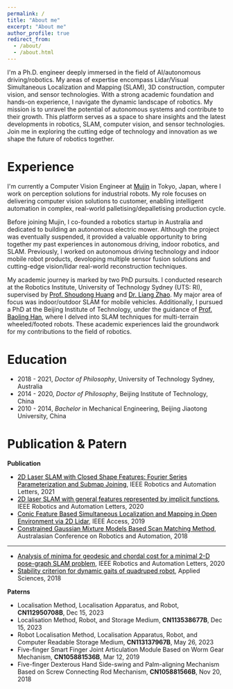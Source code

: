 ```yaml
---
permalink: /
title: "About me"
excerpt: "About me"
author_profile: true
redirect_from: 
  - /about/
  - /about.html
---
```


I'm a Ph.D. engineer deeply immersed in the field of AI/autonomous driving/robotics. My areas of expertise encompass Lidar/Visual Simultaneous Localization and Mapping (SLAM), 3D construction, computer vision, and sensor technologies. With a strong academic foundation and hands-on experience, I navigate the dynamic landscape of robotics. My mission is to unravel the potential of autonomous systems and contribute to their growth. This platform serves as a space to share insights and the latest developments in robotics, SLAM, computer vision, and sensor technologies. Join me in exploring the cutting edge of technology and innovation as we shape the future of robotics together.

Experience
======
I'm currently a Computer Vision Engineer at [<font color="black">Mujin</font>](https://mujin-corp.com/) in Tokyo, Japan, where I work on perception solutions for industrial robots. My role focuses on delivering computer vision solutions to customer, enabling intelligent automation in complex, real-world palletising/depalletising production cycle.

Before joining Mujin, I co-founded a robotics startup in Australia and dedicated to building an autonomous electric mower. Although the project was eventually suspended, it provided a valuable opportunity to bring together my past experiences in autonomous driving, indoor robotics, and SLAM. Previously, I worked on autonomous driving technology and indoor mobile robot products, devoloping multiple sensor fusion solutions and cutting-edge vision/lidar real-world reconstruction techniques.

My academic journey is marked by two PhD pursuits. I conducted research at the Robotics Institute, University of Technology Sydney (UTS: RI), supervised by [<font color="black">Prof. Shoudong Huang</font>](https://profiles.uts.edu.au/Shoudong.Huang) and [<font color="black">Dr. Liang Zhao</font>](https://profiles.uts.edu.au/Liang.Zhao). My major area of focus was indoor/outdoor SLAM for mobile vehicles. Additionally, I pursued a PhD at the Beijing Institute of Technology, under the guidance of [<font color="black">Prof. Baoling Han</font>](https://me.bit.edu.cn/szdw/jsml/jdkxjcb/jxsjjys/bssds18/b30885.htm), where I delved into SLAM techniques for multi-terrain wheeled/footed robots. These academic experiences laid the groundwork for my contributions to the field of robotics.

Education
======

* 2018 - 2021, *Doctor of Philosophy*, University of Technology Sydney, Australia
* 2014 - 2020, *Doctor of Philosophy*, Beijing Institute of Technology, China
* 2010 - 2014, *Bachelor* in Mechanical Engineering, Beijing Jiaotong University, China

Publication & Patern
======
**Publication**

* [<font color="black">2D Laser SLAM with Closed Shape Features: Fourier Series Parameterization and Submap Joining</font>](https://www.researchgate.net/profile/Jiaheng-Zhao/publication/349186569_2D_Laser_SLAM_with_Closed_Shape_Features_Fourier_Series_Parameterization_and_Submap_Joining/links/602725d2a6fdcc37a821994f/2D-Laser-SLAM-with-Closed-Shape-Features-Fourier-Series-Parameterization-and-Submap-Joining.pdf), IEEE Robotics and Automation Letters, 2021
* [<font color="black">2D laser SLAM with general features represented by implicit functions</font>](https://opus.lib.uts.edu.au/bitstream/10453/142460/3/2D%20Laser%20SLAM.pdf), IEEE Robotics and Automation Letters, 2020
* [<font color="black">Conic Feature Based Simultaneous Localization and Mapping in Open Environment via 2D Lidar</font>](https://ieeexplore.ieee.org/stamp/stamp.jsp?arnumber=8917627), IEEE Access, 2019
* [<font color="black">Constrained Gaussian Mixture Models Based Scan Matching Method</font>](https://opus.lib.uts.edu.au/bitstream/10453/130102/1/pap130s1-file1.pdf), Australasian Conference on Robotics and Automation, 2018

---
* [<font color="black">Analysis of minima for geodesic and chordal cost for a minimal 2-D pose-graph SLAM problem</font>](https://ieeexplore.ieee.org/abstract/document/8928971), IEEE Robotics and Automation Letters, 2020
* [<font color="black">Stability criterion for dynamic gaits of quadruped robot</font>](https://www.mdpi.com/2076-3417/8/12/2381), Applied Sciences, 2018

**Paterns**
* Localisation Method, Localisation Apparatus, and Robot, **CN112950708B**, Dec 15, 2023
* Localisation Method, Robot, and Storage Medium, **CN113538677B**, Dec 15, 2023
* Robot Localisation Method, Localisation Apparatus, Robot, and Computer Readable Storage Medium, **CN113137967B**, May 26, 2023
* Five-finger Smart Finger Joint Articulation Module Based on Worm Gear Mechanism, **CN105881536B**, Mar 12, 2019
* Five-finger Dexterous Hand Side-swing and Palm-aligning Mechanism Based on Screw Connecting Rod Mechanism, **CN105881566B**, Nov 20, 2018
<!-- Create content & metadata
------
For site content, there is one markdown file for each type of content, which are stored in directories like _publications, _talks, _posts, _teaching, or _pages. For example, each talk is a markdown file in the [_talks directory](https://github.com/academicpages/academicpages.github.io/tree/master/_talks). At the top of each markdown file is structured data in YAML about the talk, which the theme will parse to do lots of cool stuff. The same structured data about a talk is used to generate the list of talks on the [Talks page](https://academicpages.github.io/talks), each [individual page](https://academicpages.github.io/talks/2012-03-01-talk-1) for specific talks, the talks section for the [CV page](https://academicpages.github.io/cv), and the [map of places you've given a talk](https://academicpages.github.io/talkmap.html) (if you run this [python file](https://github.com/academicpages/academicpages.github.io/blob/master/talkmap.py) or [Jupyter notebook](https://github.com/academicpages/academicpages.github.io/blob/master/talkmap.ipynb), which creates the HTML for the map based on the contents of the _talks directory). -->

<!-- **Markdown generator**

I have also created [a set of Jupyter notebooks](https://github.com/academicpages/academicpages.github.io/tree/master/markdown_generator
) that converts a CSV containing structured data about talks or presentations into individual markdown files that will be properly formatted for the academicpages template. The sample CSVs in that directory are the ones I used to create my own personal website at stuartgeiger.com. My usual workflow is that I keep a spreadsheet of my publications and talks, then run the code in these notebooks to generate the markdown files, then commit and push them to the GitHub repository. -->

<!-- How to edit your site's GitHub repository
------
Many people use a git client to create files on their local computer and then push them to GitHub's servers. If you are not familiar with git, you can directly edit these configuration and markdown files directly in the github.com interface. Navigate to a file (like [this one](https://github.com/academicpages/academicpages.github.io/blob/master/_talks/2012-03-01-talk-1.md) and click the pencil icon in the top right of the content preview (to the right of the "Raw | Blame | History" buttons). You can delete a file by clicking the trashcan icon to the right of the pencil icon. You can also create new files or upload files by navigating to a directory and clicking the "Create new file" or "Upload files" buttons. 

Example: editing a markdown file for a talk
![Editing a markdown file for a talk](/images/editing-talk.png) -->

<!-- For more info
------
More info about configuring academicpages can be found in [the guide](https://academicpages.github.io/markdown/). The [guides for the Minimal Mistakes theme](https://mmistakes.github.io/minimal-mistakes/docs/configuration/) (which this theme was forked from) might also be helpful. -->
